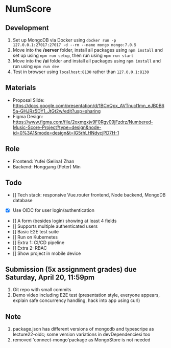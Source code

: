 # NumScore

## Development
1. Set up MongoDB via Docker using `docker run -p 127.0.0.1:27017:27017 -d --rm --name mongo mongo:7.0.5`
2. Move into the **/server** folder, install all packages using `npm install` and set up using `npm run setup`, then run using `npm run start`
3. Move into the **/ui** folder and install all packages using `npm install` and run using `npm run dev`
4. Test in browser using `localhost:8130` rather than `127.0.0.1:8130`

## Materials
- Proposal Slide: https://docs.google.com/presentation/d/1BCnQpx_AVTnucI1mn_eJB0B65a-GHJRz5DY1_JtGt2w/edit?usp=sharing
- Figma Design: https://www.figma.com/file/2oxmgxjv9F0Rgv09jFzdrz/Numbered-Music-Score-Project?type=design&node-id=0%3A1&mode=design&t=IG5rhLHNdycjPD7H-1

## Role
- Frontend: Yufei (Selina) Zhan
- Backend: Honggang (Peter) Min

## Todo
- [] Tech stack: responsive Vue.router frontend, Node backend, MongoDB database
- [x] Use OIDC for user login/authentication
- [] A form (besides login) showing at least 4 fields
- [] Supports multiple authenticated users
- [] Basic E2E test suite
- [] Run on Kubernetes
- [] Extra 1: CI/CD pipeline
- [] Extra 2: RBAC
- [] Show project in mobile device

## Submission (5x assignment grades) due **Saturday, April 20, 11:59pm**
1. Git repo with small commits
2. Demo video including E2E test (presentation style, everyone appears, explain safe concurrency handling, hack into app using curl)

## Note
1. package.json has different versions of mongodb and typescripe as lecture22-oidc; some version variations in devDependenciesi too
2. removed 'connect-mongo'package as MongoStore is not needed
